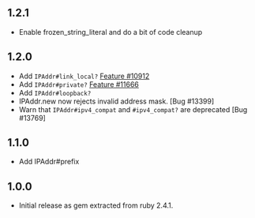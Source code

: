 1.2.1
-----

- Enable frozen_string_literal and do a bit of code cleanup

1.2.0
-----

- Add `IPAddr#link_local?` [Feature #10912](https://bugs.ruby-lang.org/issues/10912)
- Add `IPAddr#private?` [Feature #11666](https://bugs.ruby-lang.org/issues/11666)
- Add `IPAddr#loopback?`
- IPAddr.new now rejects invalid address mask. [Bug #13399]
- Warn that `IPAddr#ipv4_compat` and `#ipv4_compat?` are deprecated [Bug #13769]

1.1.0
-----

- Add IPAddr#prefix

1.0.0
-----

- Initial release as gem extracted from ruby 2.4.1.
